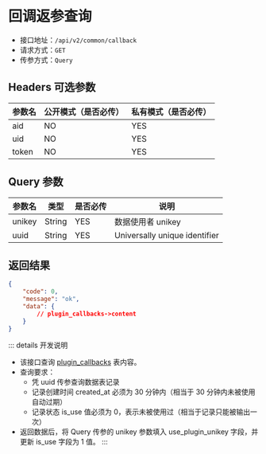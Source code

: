 # 回调返参查询

- 接口地址：`/api/v2/common/callback`
- 请求方式：`GET`
- 传参方式：`Query`

## Headers 可选参数

| 参数名 | 公开模式（是否必传） | 私有模式（是否必传） |
| --- | --- | --- |
| aid | NO | YES |
| uid | NO | YES |
| token | NO | YES |

## Query 参数

| 参数名 | 类型 | 是否必传 | 说明 |
| --- | --- | --- | --- |
| unikey | String | YES | 数据使用者 unikey |
| uuid | String | YES | Universally unique identifier |

## 返回结果

```json
{
    "code": 0,
    "message": "ok",
    "data": {
        // plugin_callbacks->content
    }
}
```

::: details 开发说明
- 该接口查询 [plugin_callbacks](../../database/plugins/plugin-callbacks.md) 表内容。
- 查询要求：
    - 凭 uuid 传参查询数据表记录
    - 记录创建时间 created_at 必须为 30 分钟内（相当于 30 分钟内未被使用自动过期）
    - 记录状态 is_use 值必须为 0，表示未被使用过（相当于记录只能被输出一次）
- 返回数据后，将 Query 传参的 unikey 参数填入 use_plugin_unikey 字段，并更新 is_use 字段为 1 值。
:::